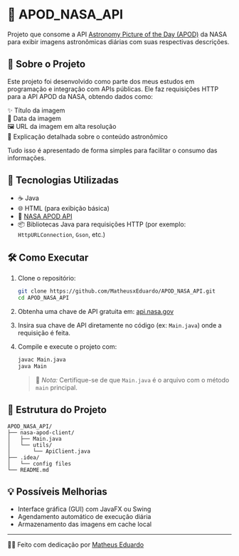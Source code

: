 # 🌌 APOD_NASA_API

Projeto que consome a API [Astronomy Picture of the Day (APOD)](https://api.nasa.gov/) da NASA para exibir imagens astronômicas diárias com suas respectivas descrições.

## 📸 Sobre o Projeto

Este projeto foi desenvolvido como parte dos meus estudos em programação e integração com APIs públicas. Ele faz requisições HTTP para a API APOD da NASA, obtendo dados como:

✨ Título da imagem  
📅 Data da imagem  
🖼️ URL da imagem em alta resolução  
🧠 Explicação detalhada sobre o conteúdo astronômico

Tudo isso é apresentado de forma simples para facilitar o consumo das informações.

## 🚀 Tecnologias Utilizadas

- ☕ Java
- 🌐 HTML (para exibição básica)
- 🔭 [NASA APOD API](https://api.nasa.gov/)
- 📦 Bibliotecas Java para requisições HTTP (por exemplo: `HttpURLConnection`, `Gson`, etc.)

## 🛠️ Como Executar

1. Clone o repositório:

   ```bash
   git clone https://github.com/MatheusxEduardo/APOD_NASA_API.git
   cd APOD_NASA_API
   ```

2. Obtenha uma chave de API gratuita em: [api.nasa.gov](https://api.nasa.gov/)

3. Insira sua chave de API diretamente no código (ex: `Main.java`) onde a requisição é feita.

4. Compile e execute o projeto com:

   ```bash
   javac Main.java
   java Main
   ```

   > 📝 *Nota:* Certifique-se de que `Main.java` é o arquivo com o método `main` principal.

## 📁 Estrutura do Projeto

```
APOD_NASA_API/
├── nasa-apod-client/
│   ├── Main.java
│   └── utils/
│       └── ApiClient.java
├── .idea/
│   └── config files
└── README.md
```

## 💡 Possíveis Melhorias

- Interface gráfica (GUI) com JavaFX ou Swing  
- Agendamento automático de execução diária  
- Armazenamento das imagens em cache local


---

👨‍💻 Feito com dedicação por [Matheus Eduardo](https://github.com/MatheusxEduardo)

